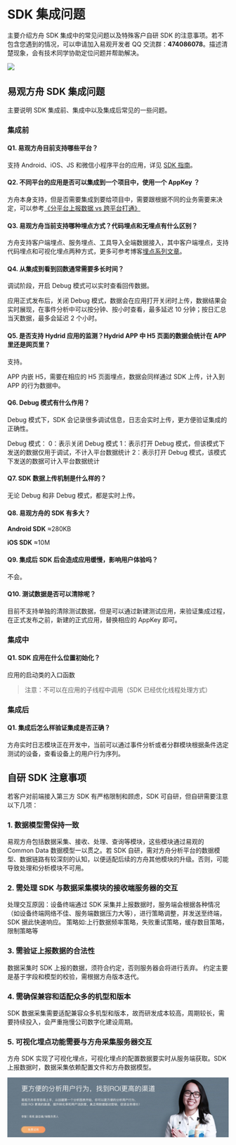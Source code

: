 # SDK 集成问题

主要介绍方舟 SDK 集成中的常见问题以及特殊客户自研 SDK 的注意事项。若不包含您遇到的情况，可以申请加入易观开发者 QQ 交流群：**474086078**。描述清楚现象，会有技术同学协助定位问题并帮助解决。

![ ](https://imguserradar.analysys.cn/fangzhou/img/2018/09/201809281405302307.png)

## 易观方舟 SDK 集成问题

主要说明 SDK 集成前、集成中以及集成后常见的一些问题。

### 集成前

#### Q1. 易观方舟目前支持哪些平台？

支持 Android、iOS、JS 和微信小程序平台的应用，详见 [SDK 指南](../integration/sdk/)。

#### Q2. 不同平台的应用是否可以集成到一个项目中，使用一个 AppKey ？

方舟本身支持，但是否需要集成到要给项目中，需要跟根据不同的业务需要来决定，可以参考[《分平台上报数据 vs 跨平台打通》](../integration/prepare/cross-platform.md)

#### Q3. 易观方舟当前支持哪种埋点方式？代码埋点和无埋点有什么区别？

方舟支持客户端埋点、服务埋点、工具导入全端数据接入，其中客户端埋点，支持代码埋点和可视化埋点两种方式，更多可参考博客[埋点系列文章](https://ark.analysys.cn/blog/%E4%B8%BA%E4%BA%86%E8%AE%B2%E6%98%8E%E7%99%BD%E5%9F%8B%E7%82%B9%E7%9A%84%E6%BC%94%E5%8F%98%E5%8F%B2%EF%BC%8C%E8%BF%99%E5%B8%AE%E6%8A%80%E6%9C%AF%E7%94%B7%E7%8C%AE%E5%87%BA%E5%B9%B4-2)。

#### Q4. 从集成到看到回数通常需要多长时间？

调试阶段，开启 Debug 模式可以实时查看回传数据。

应用正式发布后，关闭 Debug 模式，数据会在应用打开关闭时上传，数据结果会实时展现，在事件分析中可以按分钟、按小时查看，最多延迟 10 分钟；按日汇总当天数据，最多会延迟 2 个小时。

#### Q5. 是否支持 Hydrid 应用的监测？Hydrid APP 中 H5 页面的数据会统计在 APP 里还是网页里？

支持。

APP 内嵌 H5，需要在相应的 H5 页面埋点，数据会同样通过 SDK 上传，计入到 APP 的行为数据中。

#### Q6. Debug 模式有什么作用？

Debug 模式下，SDK 会记录很多调试信息，日志会实时上传，更方便验证集成的正确性。

Debug 模式： 0：表示关闭 Debug 模式 1：表示打开 Debug 模式，但该模式下发送的数据仅用于调试，不计入平台数据统计 2：表示打开 Debug 模式，该模式下发送的数据可计入平台数据统计

#### Q7. SDK 数据上传机制是什么样的？

无论 Debug 和非 Debug 模式，都是实时上传。

#### Q8. 易观方舟的 SDK 有多大？

**Android SDK** ≈280KB

**iOS SDK** ≈10M

#### Q9. 集成后 SDK 后会造成应用缓慢，影响用户体验吗？

不会。

#### Q10. 测试数据是否可以清除呢？

目前不支持单独的清除测试数据，但是可以通过新建测试应用，来验证集成过程，在正式发布之前，新建的正式应用，替换相应的 AppKey 即可。

### 集成中

#### Q1. SDK 应用在什么位置初始化？

应用的启动类的入口函数

> 注意：不可以在应用的子线程中调用（SDK 已经优化线程处理方式）

#### 

### 集成后

#### Q1. 集成后怎么样验证集成是否正确？

方舟实时日志模块正在开发中，当前可以通过事件分析或者分群模块根据条件选定测试的设备，查看设备上的用户行为序列。

## 自研 SDK 注意事项

若客户对前端接入第三方 SDK 有严格限制和顾虑，SDK 可自研，但自研需要注意以下几项：

### 1. 数据模型需保持一致

易观方舟包括数据采集、接收、处理、查询等模块，这些模块通过易观的 Common Data 数据模型一以贯之。若 SDK 自研，需对方舟分析平台的数据模型、数据链路有较深刻的认知，以便适配后续的方舟其他模块的升级。否则，可能导致处理和分析模块不可用。

### 2. 需处理 SDK 与数据采集模块的接收端服务器的交互

处理交互原因：设备终端通过 SDK 采集并上报数据时，服务端会根据各种情况（如设备终端网络不佳、服务端数据压力大等），进行策略调整，并发送至终端，SDK 据此快速响应。 策略如:上行数据频率策略，失败重试策略，缓存数目策略，限制策略等

### 3. 需验证上报数据的合法性

数据采集时 SDK 上报的数据，须符合约定，否则服务器会将进行丢弃。 约定主要是基于字段和模型的校验，需根据方舟版本迭代。

### 4. 需确保兼容和适配众多的机型和版本

SDK 数据采集需要适配兼容众多机型和版本，故而研发成本较高，周期较长，需要持续投入，会严重拖慢公司数字化建设周期。

### 5. 可视化埋点功能需要与方舟采集服务器交互

方舟 SDK 实现了可视化埋点，可视化埋点的配置数据要实时从服务端获取。SDK 上报数据时，数据采集依赖配置文件和方舟数据模型。

![](../.gitbook/assets/201901151711159657.jpg)

